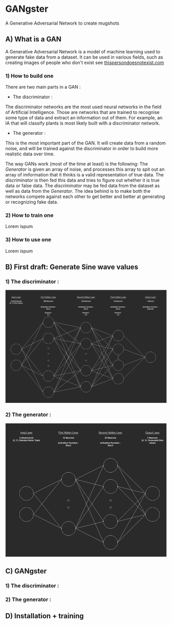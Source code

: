 # GANgster

A Generative Adversarial Network to create mugshots

## A) What is a GAN

A Generative Adversarial Network is a model of machine learning used to generate fake data from a dataset. It can be used in various fields, such as creating images of people who don't exist see [thispersondoesnotexist.com](https://thispersondoesnotexist.com/)

### 1) How to build one

There are two main parts in a GAN :

- The discriminator :

The discriminator networks are the most used neural networks in the field of Artificial Intelligence. Those are networks that are trained to recognise some type of data and extract an information out of them. For example, an IA that will classify plants is most likely built with a discriminator network.

- The generator :

This is the most important part of the GAN. It will create data from a random noise, and will be trained against the discriminator in order to build more realistic data over time.

The way GANs work (most of the time at least) is the following: The _Generator_ is given an array of noise, and processes this array to spit out an array of imformation that it thinks is a valid representation of true data. The _discriminator_ is then fed this data and tries to figure out whether it is true data or false data. The _discriminator_ may be fed data from the dataset as well as data from the _Generator_. The idea behind is to make both the networks compete against each other to get better and better at generating or recognizing fake data.

### 2) How to train one

Lorem ispum

### 3) How to use one

Lorem ispum

## B) First draft: Generate Sine wave values

### 1) The discriminator :

![SineDiscriminator](Diagrams/SineTest/SineDiscriminator.png)

### 2) The generator :

![SineGenerator](Diagrams/SineTest/SineGenerator.png)

## C) GANgster

### 1) The discriminator :

### 2) The generator :

## D) Installation + training
